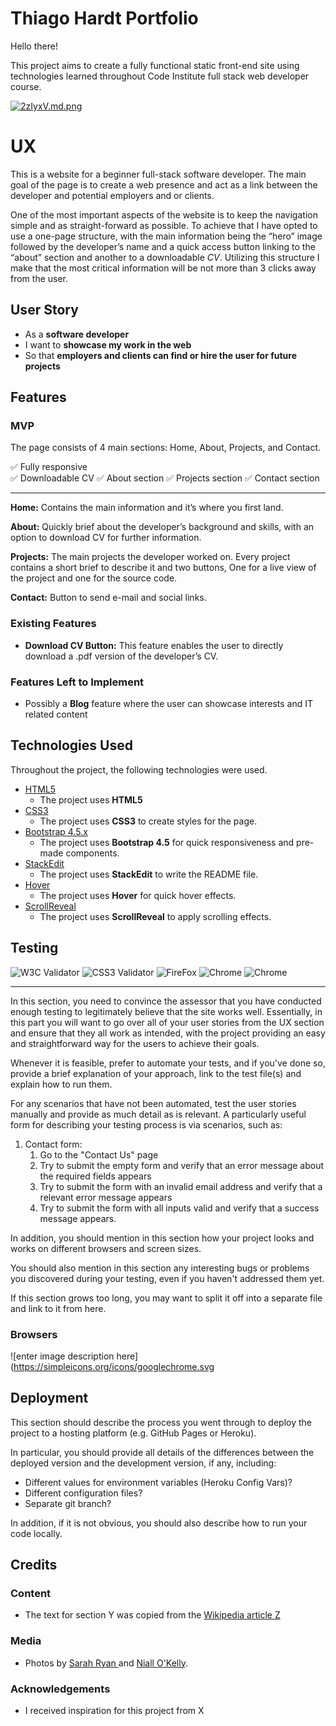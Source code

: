 # Thiago Hardt Portfolio

Hello there!

This project aims to create a fully functional static front-end site using technologies learned throughout Code Institute full stack web developer course.

[
![2zIyxV.md.png](https://iili.io/2zIyxV.md.png)](http://ami.responsivedesign.is/?url=https://thiagohardt.github.io/thiago-hardt-portfolio)

# UX

This is a website for a beginner full-stack software developer.
The main goal of the page is to create a web presence and act as a link between the developer and potential employers and or clients.

One of the most important aspects of the website is to keep the navigation simple and as straight-forward as possible. To achieve that I have opted to use a one-page structure, with the main information being the “hero” image followed by the developer’s name and a quick access button linking to the “about” section and another to a downloadable _CV_. Utilizing this structure I make that the most critical information will be not more than 3 clicks away from the user.

## User Story

- As a **software developer**
- I want to **showcase my work in the web**
- So that **employers and clients can find or hire the user for future projects**

## Features

### MVP
The page consists of 4 main sections: Home, About, Projects, and Contact.
  
:white_check_mark: Fully responsive  
:white_check_mark: Downloadable CV
:white_check_mark: About section
:white_check_mark: Projects section
:white_check_mark: Contact section

----

**Home:**
Contains the main information and it’s where you first land.

**About:**
Quickly brief about the developer’s background and skills, with an option to download CV for further information.

**Projects:**
The main projects the developer worked on. Every project contains a short brief to describe it and two buttons, One for a live view of the project and one for the source code.

**Contact:**
Button to send e-mail and social links.

### Existing Features

- **Download CV Button:** This feature enables the user to directly download a .pdf version of the developer’s CV.


### Features Left to Implement

- Possibly a **Blog** feature where the user can showcase interests and IT related content

## Technologies Used

Throughout the project, the following technologies were used.

- [HTML5](https://developer.mozilla.org/en-US/docs/Web/Guide/HTML/HTML5)
  - The project uses **HTML5**
- [CSS3](https://developer.mozilla.org/en-US/docs/Archive/CSS3)
  - The project uses **CSS3** to create styles for the page.
- [Bootstrap 4.5.x](https://getbootstrap.com/)
  - The project uses **Bootstrap 4.5** for quick responsiveness and pre-made components.
- [StackEdit](https://stackedit.io/)
  - The project uses **StackEdit** to write the README file.
- [Hover](https://ianlunn.github.io/Hover/)
  - The project uses **Hover** for quick hover effects.
 - [ScrollReveal](https://scrollrevealjs.org/)
   - The project uses **ScrollReveal** to apply scrolling effects.

## Testing

![W3C Validator](https://img.shields.io/badge/w3c-testing-orange?style=for-the-badge) ![CSS3 Validator](https://img.shields.io/badge/CSS3-validated-green?style=for-the-badge) ![FireFox](https://img.shields.io/badge/firefox-passed-green?style=for-the-badge) ![Chrome](https://img.shields.io/badge/Chrome-passed-green?style=for-the-badge) ![Chrome](https://img.shields.io/badge/Chrome-passed-green?style=for-the-badge)


---
In this section, you need to convince the assessor that you have conducted enough testing to legitimately believe that the site works well. Essentially, in this part you will want to go over all of your user stories from the UX section and ensure that they all work as intended, with the project providing an easy and straightforward way for the users to achieve their goals.

Whenever it is feasible, prefer to automate your tests, and if you've done so, provide a brief explanation of your approach, link to the test file(s) and explain how to run them.

For any scenarios that have not been automated, test the user stories manually and provide as much detail as is relevant. A particularly useful form for describing your testing process is via scenarios, such as:

1.  Contact form:
    1.  Go to the "Contact Us" page
    2.  Try to submit the empty form and verify that an error message about the required fields appears
    3.  Try to submit the form with an invalid email address and verify that a relevant error message appears
    4.  Try to submit the form with all inputs valid and verify that a success message appears.

In addition, you should mention in this section how your project looks and works on different browsers and screen sizes.

You should also mention in this section any interesting bugs or problems you discovered during your testing, even if you haven't addressed them yet.

If this section grows too long, you may want to split it off into a separate file and link to it from here.

### Browsers
![enter image description here](https://simpleicons.org/icons/googlechrome.svg

## Deployment

This section should describe the process you went through to deploy the project to a hosting platform (e.g. GitHub Pages or Heroku).

In particular, you should provide all details of the differences between the deployed version and the development version, if any, including:

- Different values for environment variables (Heroku Config Vars)?
- Different configuration files?
- Separate git branch?

In addition, if it is not obvious, you should also describe how to run your code locally.

## Credits

### [](https://github.com/Code-Institute-Solutions/readme-template#content)Content

- The text for section Y was copied from the [Wikipedia article Z](https://en.wikipedia.org/wiki/Z)

### Media

- Photos by [Sarah Ryan ](https://www.sarahryanphoto.com/?fbclid=IwAR3730d96HQXLyUQcNkw34EYJ9-y29WRntj8SY_hU9366dvhbUaDK2_jgeo) and [Niall O'Kelly](https://niallokelly.com/?fbclid=IwAR3730d96HQXLyUQcNkw34EYJ9-y29WRntj8SY_hU9366dvhbUaDK2_jgeo).

### [](https://github.com/Code-Institute-Solutions/readme-template#acknowledgements)Acknowledgements

- I received inspiration for this project from X

<!--stackedit_data:
eyJoaXN0b3J5IjpbLTQ5MTA1NDg5NywtODk2MTQ2NTEsLTIwND
E1NjM2MTcsLTk1MjAxMjE4LDY4ODg3MTk4NiwtMjAzNTY4NzY3
MSwtMjExNDk1ODg0LDgzOTY5MzUyNiwxNzIwNjY4NzQ0LDY4NT
M2ODk1MCw1MTIwODY1MjcsNjAyNDk4OTUsLTIwNzc3MDkwNTUs
LTE4NTI2MDA2ODEsLTE5NjIzNjY4OTgsMTgzODEwMjM1NiwxMD
MzNTU0NjQ4LC0xMTUzNDc0NTE2LDE0NDcyOTU2OTYsLTE2MTEy
NDQwOTBdfQ==
-->